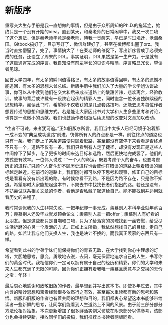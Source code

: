 # 新版序

重写交大生存手册是我一直想做的事情，但是由于众所周知的Ph.D.的拖延症，始终只是一个没有开始的idea。直到某天，和秦老师的日常闲聊中，我又一次口嗨了这个想法，但是秦老师毕竟是秦老师，待我一觉醒来，早已是时过境迁，沧海桑田。Gitbook搞好了，目录写好了，微信群建好了，甚至在微博都出圈了orz。我当时直接懵逼了，完了，事情搞大了！在秦老师的催促下，写出新序言成了必须完成的任务，还设立了周末的DDL。事实证明，DDL果然是第一生产力。于是就有了这篇通宵完成的序言。我自知没有前辈学长的见识与精简，序言略显冗长，望读者见谅。

回首大学四年，有太多的瞬间值得铭记，有太多的故事值得回味，有太多的遗憾不能追回，有太多的思想未曾总结。新版手册中我们加入了大量的学长学姐访谈故事，你可以从中读到他们在交大和后来成长道路上的酸甜苦辣，悲欢离合，经验教训。故事的背后或许载有一段跌宕起伏的精彩人生，同时饱含一位长者独辟蹊径的思想精华。阅读此书时，希望你不仅收获的是几点套路技巧，还能去思考每位作者想要传递的思想和思维方式。若是能让大家因此书对大学和人生多些思考和讨论，也算是一点微小的贡献。我们也鼓励作者根据后续思想的改变对文章加以改动。

“往者不可谏，来者犹可追。”正如旧版序所言，我们当中太多人已经习惯于沿着那一成不变的“典型成功道路”前进，彷佛所有人的终点都是一样，前往终点的道路也只有一条。我们走上了某条道路便只顾着赶路，甚至都没有空停下来看看是否终点不只有一个，道路不仅有一条。我们只看到有人走了捷径，却没有发现正是这些人中间停下了脚步，花了更多的时间来选目标和选路，然后更快地完成罢了。他们的方式更有效率。一位伟人说过：“一个人的命运，既要考虑个人的奋斗，也要考虑历史的进程。”只顾个人奋斗却不顾历史进程也会使你在错误的道路上朝着错误的目标越走越近。在前行的道路上，我们随时都可以停下思考和观察，修正自己的目标或是看看有没有新出现的路。有时候你看不到路，不是因为路不存在，只是你不知道。希望那时大家能想起这本书，不妨去书中找找长者们指出的路。若还是没有，不妨尝试联系相关文章的作者，看他是否私藏了密道给自己。能不能找到并适用就看历史的进程了。

我时常调侃我的人生非常失败，一把年纪却一事无成。羡慕别人本科毕业就年薪百万；羡慕别人还没毕业就发顶会论文；羡慕别人拿一把offer；羡慕别人有好看的女朋友。但是这些都只是自嘲和口嗨，只为了给落寞的灵魂找到一丝安慰，给受尽生活折磨的心灵一个发泄的方式。正如上文所指，我依然想找自己的目标，走自己的路。如若让我与他们交换人生，我也是决计不换的。而我真正羡慕的东西只有一样。

希望看到此书的学弟学妹们能保持你们的青春无敌，在大学找到你心中理想的灯塔，大胆地思考，思变，勇敢地去说，去问，毫无保留地追求自己的人生，书写你们的黄金时代。我相信你们一定可以拥有属于自己的经历和精彩，你们的大学和未来人生都充满了无限的可能，因为你们正拥有着我唯一羡慕且愿意与之交换的无价之宝：年轻！

最后衷心地感谢和致敬旧版的作者，最早想到并写出这本书。即使多年过去，其中内含的精妙思想和宝贵经验很多依然行之有效，甚至每次重读都有新的思考和感悟。新版和旧版的作者也有着共同的理想和目的，我们都衷心希望这本书能够带给读者一些新鲜的思考，让同学们能看到人生道路上不同的风景。由于前三部分部分方法论相对抽象，本次更新增加了很多鲜活实例采访放在附录部分以供参考，该部分也会持续更新，接收同学们的投稿，我们推荐本书读者两版同看。

